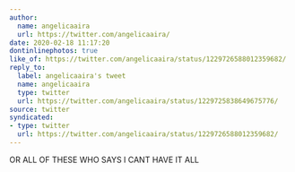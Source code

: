 ```yaml
---
author:
  name: angelicaaira
  url: https://twitter.com/angelicaaira/
date: 2020-02-18 11:17:20
dontinlinephotos: true
like_of: https://twitter.com/angelicaaira/status/1229726588012359682/
reply_to:
  label: angelicaaira's tweet
  name: angelicaaira
  type: twitter
  url: https://twitter.com/angelicaaira/status/1229725838649675776/
source: twitter
syndicated:
- type: twitter
  url: https://twitter.com/angelicaaira/status/1229726588012359682/
---
```


OR ALL OF THESE WHO SAYS I CANT HAVE IT ALL
